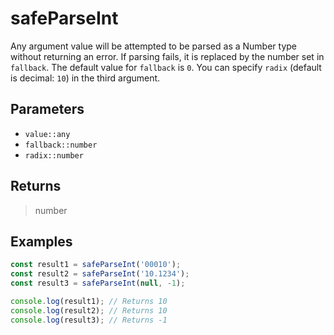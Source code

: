 # safeParseInt <Badge type="tip" text="JavaScript" /><Badge type="info" text="Dart" />

Any argument value will be attempted to be parsed as a Number type without returning an error. If parsing fails, it is replaced by the number set in `fallback`. The default value for `fallback` is `0`. You can specify `radix` (default is decimal: `10`) in the third argument.

## Parameters

- `value::any`
- `fallback::number`
- `radix::number`

## Returns

> number

## Examples

```javascript
const result1 = safeParseInt('00010');
const result2 = safeParseInt('10.1234');
const result3 = safeParseInt(null, -1);

console.log(result1); // Returns 10
console.log(result2); // Returns 10
console.log(result3); // Returns -1
```
